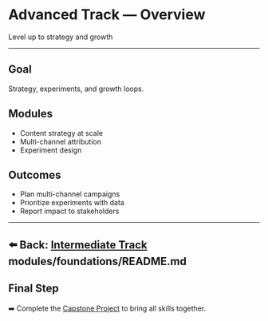 # Advanced Track — Overview

<p><span style={{ color: "#555" }}>Level up to strategy and growth</span></p>
<hr/>

## Goal
Strategy, experiments, and growth loops.

## Modules
- Content strategy at scale
- Multi-channel attribution
- Experiment design

## Outcomes
- Plan multi-channel campaigns  
- Prioritize experiments with data  
- Report impact to stakeholders  

---

⬅️ Back: [Intermediate Track](./intermediate-overview.md)
modules/foundations/README.md
---

## Final Step
➡️ Complete the [Capstone Project](../modules/capstone/README.md) to bring all skills together.

